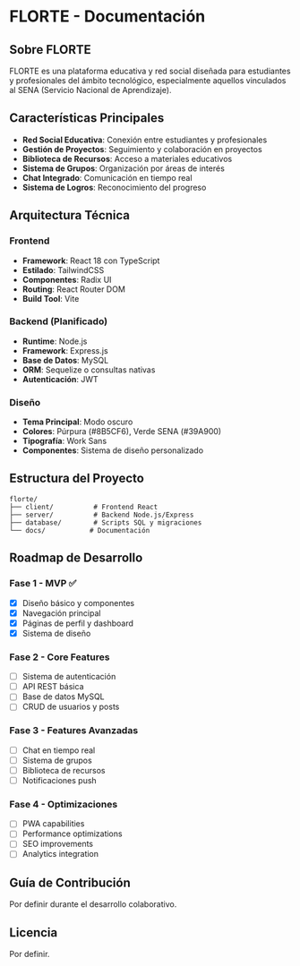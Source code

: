 # FLORTE - Documentación

## Sobre FLORTE

FLORTE es una plataforma educativa y red social diseñada para estudiantes y profesionales del ámbito tecnológico, especialmente aquellos vinculados al SENA (Servicio Nacional de Aprendizaje).

## Características Principales

- **Red Social Educativa**: Conexión entre estudiantes y profesionales
- **Gestión de Proyectos**: Seguimiento y colaboración en proyectos
- **Biblioteca de Recursos**: Acceso a materiales educativos
- **Sistema de Grupos**: Organización por áreas de interés
- **Chat Integrado**: Comunicación en tiempo real
- **Sistema de Logros**: Reconocimiento del progreso

## Arquitectura Técnica

### Frontend
- **Framework**: React 18 con TypeScript
- **Estilado**: TailwindCSS
- **Componentes**: Radix UI
- **Routing**: React Router DOM
- **Build Tool**: Vite

### Backend (Planificado)
- **Runtime**: Node.js
- **Framework**: Express.js
- **Base de Datos**: MySQL
- **ORM**: Sequelize o consultas nativas
- **Autenticación**: JWT

### Diseño
- **Tema Principal**: Modo oscuro
- **Colores**: Púrpura (#8B5CF6), Verde SENA (#39A900)
- **Tipografía**: Work Sans
- **Componentes**: Sistema de diseño personalizado

## Estructura del Proyecto

```
florte/
├── client/          # Frontend React
├── server/          # Backend Node.js/Express
├── database/        # Scripts SQL y migraciones
└── docs/           # Documentación
```

## Roadmap de Desarrollo

### Fase 1 - MVP ✅
- [x] Diseño básico y componentes
- [x] Navegación principal
- [x] Páginas de perfil y dashboard
- [x] Sistema de diseño

### Fase 2 - Core Features
- [ ] Sistema de autenticación
- [ ] API REST básica
- [ ] Base de datos MySQL
- [ ] CRUD de usuarios y posts

### Fase 3 - Features Avanzadas
- [ ] Chat en tiempo real
- [ ] Sistema de grupos
- [ ] Biblioteca de recursos
- [ ] Notificaciones push

### Fase 4 - Optimizaciones
- [ ] PWA capabilities
- [ ] Performance optimizations
- [ ] SEO improvements
- [ ] Analytics integration

## Guía de Contribución

Por definir durante el desarrollo colaborativo.

## Licencia

Por definir.